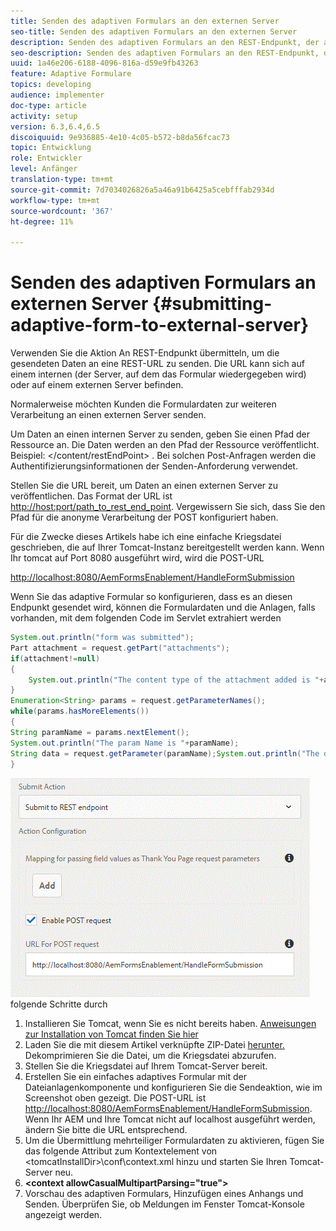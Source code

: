 ```yaml
---
title: Senden des adaptiven Formulars an den externen Server
seo-title: Senden des adaptiven Formulars an den externen Server
description: Senden des adaptiven Formulars an den REST-Endpunkt, der auf einem externen Server ausgeführt wird
seo-description: Senden des adaptiven Formulars an den REST-Endpunkt, der auf einem externen Server ausgeführt wird
uuid: 1a46e206-6188-4096-816a-d59e9fb43263
feature: Adaptive Formulare
topics: developing
audience: implementer
doc-type: article
activity: setup
version: 6.3,6.4,6.5
discoiquuid: 9e936885-4e10-4c05-b572-b8da56fcac73
topic: Entwicklung
role: Entwickler
level: Anfänger
translation-type: tm+mt
source-git-commit: 7d7034026826a5a46a91b6425a5cebfffab2934d
workflow-type: tm+mt
source-wordcount: '367'
ht-degree: 11%

---
```



# Senden des adaptiven Formulars an externen Server {#submitting-adaptive-form-to-external-server}

Verwenden Sie die Aktion An REST-Endpunkt übermitteln, um die gesendeten Daten an eine REST-URL zu senden. Die URL kann sich auf einem internen (der Server, auf dem das Formular wiedergegeben wird) oder auf einem externen Server befinden.

Normalerweise möchten Kunden die Formulardaten zur weiteren Verarbeitung an einen externen Server senden.

Um Daten an einen internen Server zu senden, geben Sie einen Pfad der Ressource an. Die Daten werden an den Pfad der Ressource veröffentlicht. Beispiel: &lt;/content/restEndPoint> . Bei solchen Post-Anfragen werden die Authentifizierungsinformationen der Senden-Anforderung verwendet.

Stellen Sie die URL bereit, um Daten an einen externen Server zu veröffentlichen. Das Format der URL ist <http://host:port/path_to_rest_end_point>. Vergewissern Sie sich, dass Sie den Pfad für die anonyme Verarbeitung der POST konfiguriert haben.

Für die Zwecke dieses Artikels habe ich eine einfache Kriegsdatei geschrieben, die auf Ihrer Tomcat-Instanz bereitgestellt werden kann. Wenn Ihr tomcat auf Port 8080 ausgeführt wird, wird die POST-URL

<http://localhost:8080/AemFormsEnablement/HandleFormSubmission>

Wenn Sie das adaptive Formular so konfigurieren, dass es an diesen Endpunkt gesendet wird, können die Formulardaten und die Anlagen, falls vorhanden, mit dem folgenden Code im Servlet extrahiert werden

```java
System.out.println("form was submitted");
Part attachment = request.getPart("attachments");
if(attachment!=null)
{
    System.out.println("The content type of the attachment added is "+attachment.getContentType());
}
Enumeration<String> params = request.getParameterNames();
while(params.hasMoreElements())
{
String paramName = params.nextElement();
System.out.println("The param Name is "+paramName);
String data = request.getParameter(paramName);System.out.println("The data  is "+data);
}
```

![FormularübermittlungUm dies auf Ihrem Server zu testen, führen Sie ](assets/formsubmission.gif)
folgende Schritte durch

1. Installieren Sie Tomcat, wenn Sie es nicht bereits haben. [Anweisungen zur Installation von Tomcat finden Sie hier](https://helpx.adobe.com/experience-manager/kt/forms/using/preparing-datasource-for-form-data-model-tutorial-use.html)
1. Laden Sie die mit diesem Artikel verknüpfte ZIP-Datei [herunter. ](assets/aemformsenablement.zip) Dekomprimieren Sie die Datei, um die Kriegsdatei abzurufen.
1. Stellen Sie die Kriegsdatei auf Ihrem Tomcat-Server bereit.
1. Erstellen Sie ein einfaches adaptives Formular mit der Dateianlagenkomponente und konfigurieren Sie die Sendeaktion, wie im Screenshot oben gezeigt. Die POST-URL ist <http://localhost:8080/AemFormsEnablement/HandleFormSubmission>. Wenn Ihr AEM und Ihre Tomcat nicht auf localhost ausgeführt werden, ändern Sie bitte die URL entsprechend.
1. Um die Übermittlung mehrteiliger Formulardaten zu aktivieren, fügen Sie das folgende Attribut zum Kontextelement von &lt;tomcatInstallDir>\conf\context.xml hinzu und starten Sie Ihren Tomcat-Server neu.
1. **&lt;context allowCasualMultipartParsing=&quot;true&quot;>**
1. Vorschau des adaptiven Formulars, Hinzufügen eines Anhangs und Senden. Überprüfen Sie, ob Meldungen im Fenster Tomcat-Konsole angezeigt werden.

